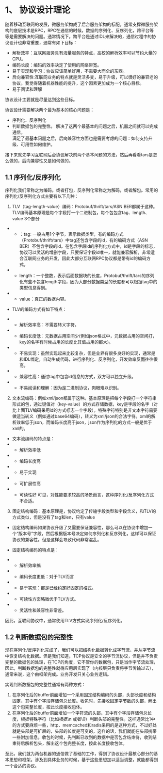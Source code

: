 # 1、 协议设计理论
随着移动互联网的发展，微服务架构成了后台服务架构的标配。通常支撑微服务架构的底层技术是RPC，RPC在通信的时候，数据的序列化、反序列化，跨平台等等是需要解决的问题。通常情况下，跨平台是通过IDL来解决的，通信过程中的协议设计也非常重要，通常有如下目标：  
 - 解析效率：互联网服务具有海量服务的特点，高校的解析效率可以节约大量的CPU。
 - 编码长度：编码的效率决定了使用的网络带宽。
 - 易于实现和学习：协议应该简单好用，不需要大而全的东西。  
 - 后向兼容性:互联网业务的特点就是灵活多变，易于升级，可以很好的兼容老的协议。我觉得随着机器性能的提升，这个因素更加成为一个核心目标。  
 - 易于阅读和理解

协议设计主要就是尽量达到这些目标。  

协议设计需要解决两个最为基本的核心问题是：  
 - 序列化、反序列化
 - 判断数据包的完整性。
解决了这两个最基本的问题之后，机器之间就可以完成通信。  
满足了最基本问题之后，后向兼容性方面也是需要考虑的问题：如何支持升级、可用性如何维护。  

接下来就先学习互联网后台协议解决前两个基本问题的方法，然后再看看tars是怎么做的，后向兼容性又是如何做的。  

## 1.1 序列化/反序列化
序列化我们常称之为编码，或者打包，反序列化常称之为解码，或者解包。常用的序列化/反序列化方式主要有以下几种：  
1. TLV（tag-length-value）编码：Protobuf/thrift/tars/ASN BER都属于这种。TLV编码基本原理是每个字段打一个二进制包，每个包包含tag、length、value 3个部分  
 - * ：tag: 一般占用1个字节，表示数据类型，有的编码方式（Protobuf/thrift/tars）中tag还包含字段的id，有的编码方式（ASN BER）不包含字段的id。在包含字段id的序列化方式中，id是字段的标志，协议可以灵活的增删字段，只要保证字段id唯一，就能兼容解析，非常适合互联网业务的开发，因此大部分互联网RPC协议都是带有id的编码方式。   
 - * length：一个整数，表示后面数据块的长度，Protobuf/thrift/tars的序列化有些不包含length字段，因为大部分数据类型的长度都可以根据tag中的类型信息得到。  
 - * value：真正的数据内容。  

 - TLV的编码方式有如下特点：  
 - * 解析效率高：不需要转义字符。  
 - * 编码长度低：元数据占用空间少(例如json格式中，元数据占用的空间打，key的名字有时候占用的长度比其值占用的都大)。  
 - * 不易实现：虽然实现起来比较复杂，但是业界有很多良好的实现，通常是和IDL绑定，自动生成代码，进行序列化、反序列化，开发效率反而往往很高。  
 - * 兼容性高：通过tag中包含id信息的方式，双方可以独立升级。
 - * 不易阅读和理解：因为是二进制协议，肉眼难以识别。  

2. 文本流编码：例如xml/json都属于这种。基本原理是把每个字段打一个字符串形式的包，通过键值对（key-value）的方式存储数据，key是字段的名字（对比上面TLV编码采用id的方式标志一个字段），特殊字符特别是非文本字符需要做适当转义（例如通过base64编码），转义为xml/json的合法字符。xml的解析效率低于json，而编码长度高于json，json作为序列化的方式一般是优于xml的。  

 - 文本流编码的特点是：
 - * 解析效率低
 - * 编码长度高
 - * 易于实现
 - * 可扩展性高
 - * 可读性好
可见，对性能要求较高的场景而言，这种序列化/反序列化方式不合适。  

3. 固定结构编码：基本原理是，协议约定了传输字段类型和字段含义，和TLV的方式类似，但是没有了tag和len，只有value  
 - 固定结构编码如果协议升级了又需要保证兼容性，那么可以在协议中增加一个“版本号”字段，然后根据版本号决定如何序列化和反序列化，这样可以保证协议的兼容性。但是这样会导致代码非常混乱。
 
 - 固定结构编码的特点是：
 - * 解析效率搞  
 - * 编码长度更低：对于TLV而言  
 - * 易于实现：都是已经约定好固定的格式。  
 - * 可读性方面略微优于TLV方式。
 - * 灵活性和兼容性非常差。  

因此，互联网协议中，通常使用TLV方式实现序列化/反序列化。   

## 1.2 判断数据包的完整性

现在序列化/反序列化完成了，我们可以把结构化数据转化成字节流，并从字节流中恢复结构化数据。但是我们知道，TCP协议是安全的字节流协议，但是并不负责完整的数据包的处理，在TCP的角度，它不管你的数据包，只是当作字节流处理，因此，判断数据包的完整性就得应用层实现了（内核层只负责将字节传输过去），通常来说，这个由框架完成。业务开发只关心业务逻辑。  

实现判断数据包的完整性通常有两种方式：  
1.  在序列化后的buffer前面增加一个采用固定结构编码的头部，头部长度和结构固定，其中有个字段存储包总长度。收包时，先接收固定字节数的头部，解出这个包完整长度，按此长度接收包体。  
2. 在序列化后的buffer前面增加一个字符流的头部，其中有个字段存储包总长度，根据特殊字符（比如根据\n 或者\0）判断头部的完整性。这样通常比1中的方式要麻烦一些，http、memcached和radis采用的是这种方式，不过好处就是头部是可扩展的，头部的长度是可变的，这样的话，我们就能在头部携带一些附加信息。收包的时候，先判断已收到的数据中是否包含结束符，收到结束符后解析包头，解出这个包完整长度，按此长度接收包体。  


至此，我们就为两台机器的通信做了基础的工作，得到了协议设计最核心部分的基本思想和框架。涉及到具体业务的时候，基于这些思想加以适当调整，就能都得到一个合适的协议。  






